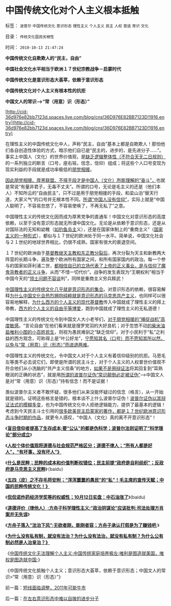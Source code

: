 # 中国传统文化对个人主义根本抵触

标签： `波普尔` `中国传统文化` `意识形态` `理性主义` `个人主义` `民主` `人权` `普适` `常识` `文化` 

目录： `传统文化国民劣根性`

时间： `2010-10-13 21:47:24`

**中国传统文化自欺欺人的“民主，自由”**

**中国社会文化水平相当于欧洲１７世纪宗教战争－启蒙时代**

**中国传统文化是意识形态大荟萃，依赖于意识形态**

**中国传统文化对个人主义有根本性的抗拒**

**中国文人的常识——>“常（用意）识（形态）”**

[http://cid-36d976e82bb7123d.spaces.live.com/blog/cns!36D976E82BB7123D!1916.entry](http://cid-36d976e82bb7123d.spaces.live.com/blog/cns!36D976E82BB7123D!1916.entry)

在理性主义的中国传统文化中人，声称“民主，自由”基本上都是自欺欺人！那怕他们各自创造性体验的方式，暗示他们自已是“民主的，进步的，是先进分子……”。事实上中国人（文化）的世界价值观，是[缺乏逻辑整体性（不符合天无二日规则）](../../../2010/6/11/“天无二日，法无二纲”单一断言规则.md)的一系列独立的断言（口号，座右铭，信念，信仰）组成；将这些个人口号变现为现实利益的手段就是成功率极低的[朋党相援](../../../2010/4/16/朋党相援之“你是咱们一伙的吗”.md)。

[因此朋党相援、厚黑联盟、不择手段才是中国人（文化）所能理解的“奋斗”，](http://darthvad.blog.sohu.com/132380956.html)也就是常说“有量非君子，无毒不丈夫”。所谓的口号，无论是毛主义的还是（他们本人）不知所云的“自由民主”，只不过是用于朋党相援的手段，和梁山泊“替天行道，大家义气”的口号并无根本性不同。[所谓“中国人没有信仰”](../../../2009/4/11/大学无书：中国信仰缺失是一个伪命题.md)，实际上就是“中国人聪明了，不容易忽悠了，不容易使唤了，不再无私了”之意。

中国理性主义的传统文化因而成为厚黑党争的直通车！中国文化对意识形态的高度依赖，以至于没有意识形态就无所谓中国文化。无论是从依赖于意识形态，还是从对国际法的无知和幼稚（[如钓鱼岛主](http://cid-36d976e82bb7123d.spaces.live.com/blog/cns!36D976E82BB7123D!1822.entry)义），还是在国家体制上的“重商主义”（[国家主义的一种形式](../../../2010/7/4/国家主义没有经济危机，只有生存危机.md)），都似与１７世纪的欧洲处于同一水平。简单说，中国文化社会与２１世纪的地球世界相比，仍很不成熟，国家有很大的衰退空间。

１７世纪的欧洲由于[基督教继天主教和东正教分裂后](../../../2010/5/23/基督教罗马帝国在阿拉伯征服阴影下分裂.md)，再次分裂为天主和新教两大阵营的长期斗争，遍及整个欧洲所有国家之间，和所有国家国内的政治。每一个参与的国家如菲利浦二世，[都相信自已的立场代表了上帝的正义事业，是与信仰了魔鬼背教者的正义斗争](../../../2009/12/6/兵凶战危，国宜慎战.md)，从而“不惜一切代价”。战争的发生表现为“王朝权利”相当于中国今天的“[领土问题不容谈](../../../2010/9/25/“拒不妥协，不容谈判”的双边含义.md)判”，同样是重商主义穷兵黩武！

[中国理性主义的传统文化几乎就是意识形态的集合](../../../2010/8/20/意识形态口水学论文集.md)。对意识形态的依赖，很容易解释[为什么中国文化会热烈拥抱纯粹就是意识形态的马克思共产主义](../../../2009/6/26/马恩主义为什么适合移植入中国传统社会.md)，也同样可以很容易地解释，[为什么西方的个人主义的现代基督教](../../../2010/5/21/基督教个人主义价值观简史.md)传入中国就成了理性主义的拜上帝教，[西方的个人主义的自由平等博爱](../../../2010/3/18/“自由平等”同样是极权主义的有效工具！.md)，跑到中国就成了理性主义的无私道德！

中国理性主义的传统文化令到中国文人大小老爷们，[对于朋党相援的“捕捉战机”高度敏感](../../../2010/10/11/五四皮之不存毛将安附.md)。“言论自由”在他们看来就是搜罗党羽的大好良机；对于忽悠不动[的柴米油盐唯利小图的小百姓民生](../../../2010/9/15/民主就是民生！天生就是柴米油盐.md)，则视为愚民难驯之“缺乏信仰”。对于小民利于“私”之利益的西方观念，可称得上是“叶公好龙”，[宁愿知其名（口号）而不愿知其所以然，以免与“常（用意）识（形态）”而进退两难](../../../2010/10/11/不道德他人，与不讲道德之别.md)。

中国理性主义的传统文化，令中国文人对于个人主义有着信仰级别的抗拒。马恩毛左等类不必去说它们，即使是所谓的民主斗士，对于个人主义的人权普世价值观不符合他们从小洗脑的“共产主义信条”的地方，[如果不是用辩证法](../../../2010/2/12/哲学是“岂有此理”的学问.md)将其回复到“耳熟眼润的正确的状态”，就是用[所谓的波普尔证伪“常识颠倒必定被证伪”](../../../2010/9/30/波普尔证伪，逻辑残缺人士的自闭长城.md)——>中国文人是对“常（用意）识（形态）”持有信念！而不是证据！

类似波普尔主义者不敢怀疑，很多他们从来没能怀疑过的信念（格言），从一开始就是错的。证明这些格言是错的，根本谈不上什么波普尔证伪！[波普尔证伪以其辩证法式的模糊多变](../../../2010/1/5/“模糊”论不是糊里糊涂的理论.md)，也为中国传统文化中人拒绝逻辑能力，提供了最基本的逻辑！考虑到今天民主斗士引用的[很多欧美民主启蒙家的著作，都是１７世纪欧洲意识形态斗争时期的作品](../../../2009/10/28/人权和宗教信仰自由和播道和启蒙.md)，就更令人感叹，“中国人（文化）真的离不开意识形态”！

《[**盲目信仰者提高了生存成本;要“公认”的都是伪科学；波普尔法则证明了“科学理论”部分成立**](../../../2010/6/19/数学滥用令社会科盲化.md)》

《[**人权个体价值观将道德与社会规范严格区分；道德不律人；“所有人都是好人”，“有坏事，没有坏人”》**](http://hi.baidu.com/darthchn/blog/item/ef023c347188ec1e90ef39a2.html)

《[**什么是民粹；民粹的成本和价值判断权错位；民主前提“政府是自利组织”；反政府是马克思主义民粹**](http://hi.baidu.com/darthchn/blog/item/7b542e0b89e5311094ca6b78.html)》（baidu）

《[**五四（皮）之不存毛将安附；“浑浑噩噩的愚民”的“私”！毛主席的宣传天赋；中国的民粹传统文化！》**](../../../2010/10/11/五四皮之不存毛将安附.md)

《[**侃侃诺炸药经济学奖等的权威性；10月12日实盘：中石油涨了**](http://hi.baidu.com/darthchn/blog/item/e87bb7f5c36fb961dcc4744f.html)》(baidu)

《[**道德评价（律他人）;方舟子科学理性主义;“政治阴谋论”应该批判;司法处理方肖案并无失误**](http://hi.baidu.com/darthchn/blog/item/e734ef4f3585c506b2de052a.html)》

《[**方舟子落入“法治下风”;无欲者刚，能刚者容；方舟子承认打假是为了赚钱吧**](../../../2010/10/12/无欲者刚，能刚者容；方舟子赚点钱吧，不丢人的.md);》

《[**为什么没有私有制，就没有法治？为什么没有法治，就没有私有制？为什么公有制必然是人治皇治？》**](../../../2010/10/12/没有私有制，就没有法治.md)

《[中国传统文化无法理解个人主义;中国传统家庭培养极左;唯利是图造就美国，唯权是图造就中国](http://blog.sina.com.cn/s/blog_5563a64d0100lt0f.html);》

《中国传统文化抵触个人主义；意识形态大荟萃，依赖于意识形态；中国文人的常识>“常（用意）识（形态）”》



前一篇：[短线面临调整，2011年可能牛市](../../../2010/10/13/短线面临调整，2011年可能牛市.md)

后一篇：[在左右意识形态中难以自拨的进步分子](../../../2010/10/13/在左右意识形态中难以自拨的进步分子.md)